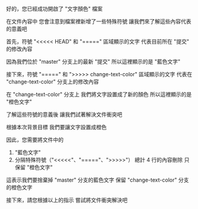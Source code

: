 好的，您已經成功開啟了 "文字顏色" 檔案

在文件內容中
您會注意到檔案裡新增了一些特殊符號
讓我們來了解這些內容代表的意義吧

首先，符號 "<<<<< HEAD" 和 "=====" 區域顯示的文字
代表目前所在 "提交" 的修改內容

因為我們位於 "master" 分支上的最新 "提交"
所以這裡顯示的是 "藍色文字"

接下來，符號 "=====" 和 ">>>>> change-text-color" 
區域顯示的文字
代表在 "change-text-color" 分支上的修改內容

在 "change-text-color" 分支上
我們將文字設置成了新的顏色
所以這裡顯示的是 "橙色文字"

了解這些符號的意義後
讓我們試著解決文件衝突吧

根據本次背景目標
我們要讓文字設置成橙色

因此，您需要將文件中的
1. "藍色文字"
2. 分隔特殊符號（"<<<<<"、"====="、">>>>>"）
總計 4 行的內容刪除
只保留 "橙色文字"

這表示我們要捨棄掉 "master" 分支的藍色文字
保留 "change-text-color" 分支的橙色文字

接下來，請您根據以上的指示
嘗試將文件衝突解決吧
